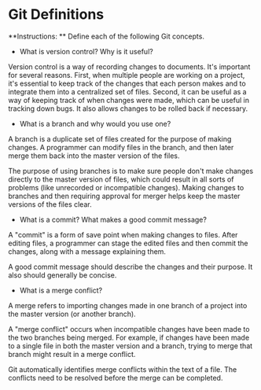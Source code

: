 # Git Definitions

**Instructions: ** Define each of the following Git concepts.

* What is version control?  Why is it useful?

Version control is a way of recording changes to documents.  It's important for several reasons.  First, when multiple people are working on a project, it's essential to keep track of the changes that each person makes and to integrate them into a centralized set of files.  Second, it can be useful as a way of keeping track of when changes were made, which can be useful in tracking down bugs.  It also allows changes to be rolled back if necessary.

* What is a branch and why would you use one?

A branch is a duplicate set of files created for the purpose of making changes.  A programmer can modify files in the branch, and then later merge them back into the master version of the files.

The purpose of using branches is to make sure people don't make changes directly to the master version of files, which could result in all sorts of problems (like unrecorded or incompatible changes).  Making changes to branches and then requiring approval for merger helps keep the master versions of the files clear.

* What is a commit? What makes a good commit message?

A "commit" is a form of save point when making changes to files.  After editing files, a programmer can stage the edited files and then commit the changes, along with a message explaining them.

A good commit message should describe the changes and their purpose.  It also should generally be concise.

* What is a merge conflict?

A merge refers to importing changes made in one branch of a project into the master version (or another branch).

A "merge conflict" occurs when incompatible changes have been made to the two branches being merged.  For example, if changes have been made to a single file in both the master version and a branch, trying to merge that branch might result in a merge conflict.

Git automatically identifies merge conflicts within the text of a file.  The conflicts need to be resolved before the merge can be completed.